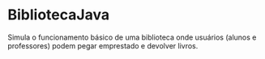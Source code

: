 # BibliotecaJava
 Simula o funcionamento básico de uma biblioteca onde usuários (alunos e professores) podem  pegar emprestado e devolver livros. 
